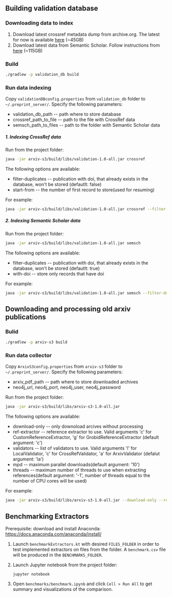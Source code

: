 Building validation database
----------------------------

### Downloading data to index
1. Download latest crossref metadata dump from archive.org. The latest for now is available [here](https://archive.org/download/crossref_doi_dump_201909) (~45GB)
2. Download latest data from Semantic Scholar. Follow instructions from [here](http://s2-public-api-prod.us-west-2.elasticbeanstalk.com/corpus/download) (~115GB)


### Build
```sh
./gradlew -p validation_db build
```

### Run data indexing
Copy `validationDBconfig.properties` from `validation_db` folder to `~/.preprint_server/`. Specify the following parameters:
* validation_db_path -- path where to store database
* crossref_path_to_file -- path to the file with CrossRef data
* semsch_path_to_files -- path to the folder with Semantic Scholar data  


##### 1. Indexing CrossRef data
Run from the project folder:
```sh
java -jar arxiv-s3/build/libs/validation-1.0-all.jar crossref
```
The following options are available:
* filter-duplicates -- publication with doi, that already exists in the database, won't be stored (defautlt: false)
* start-from -- the number of first record to store(used for resuming)

For example:
```sh
java -jar arxiv-s3/build/libs/validation-1.0-all.jar crossref --filter-duplicates=false --start-from=0
```

##### 2. Indexing Semantic Scholar data
Run from the project folder:
```sh
java -jar arxiv-s3/build/libs/validation-1.0-all.jar semsch
```
The following options are available:
* filter-duplicates -- publication with doi, that already exists in the database, won't be stored (defautlt: true)
* with-doi -- store only records that have doi

For example:
```sh
java -jar arxiv-s3/build/libs/validation-1.0-all.jar semsch --filter-duplicates=true --with-doi=true
```

Downloading and processing old arxiv publications
-------------------------------------------------

### Bulid
```sh
./gradlew -p arxiv-s3 build
```

### Run data collector
Copy `ArxivS3config.properties` from `arxiv-s3` folder to `~/.preprint_server/`. Specify the following parameters:
* arxiv_pdf_path -- path where to store downloaded archives
* neo4j_url, neo4j_port, neo4j_user, neo4j_password


Run from the project folder:
```sh
java -jar arxiv-s3/build/libs/arxiv-s3-1.0-all.jar
```
The following options are available:
* download-only -- only downoload arcives without processing
* ref-extractor -- reference extractor to use. Valid arguments 'c' for CustomReferenceExtractor, 'g' for GrobidReferenceExtractor (default argument: 'c')
* validators -- list of validators to use. Valid arguments 'l' for LocalValidator, 'c' for CrossRefValidator, 'a' for ArxivValidator (defalut argument: 'la')
* mpd -- maximum parallel downloads(default argument: '10')
* threads -- maximum number of threads to use when extracting references(default argument: '-1', number of threads equal to the number of CPU cores will be used)

For example:
```sh
java -jar arxiv-s3/build/libs/arxiv-s3-1.0-all.jar --download-only --ref-extractor=c --validators=la --mpd=16 --threads=8
```

Benchmarking Extractors
--------------------------
Prerequisite: download and install Anaconda: https://docs.anaconda.com/anaconda/install/

1. Launch `benchmarkExtractors.kt` with desired `FILES_FOLDER` in order to test implemented extractors on files from
the folder. A `benchmark.csv` file will be produced in the `BENCHMARKS_FOLDER`.
2. Launch Jupyter notebook from the project folder:

   ```
   jupyter notebook
   ```

3. Open `benchmarks/benchmark.ipynb` and click `Cell > Run All` to get summary and visualizations of the comparison.
   
    